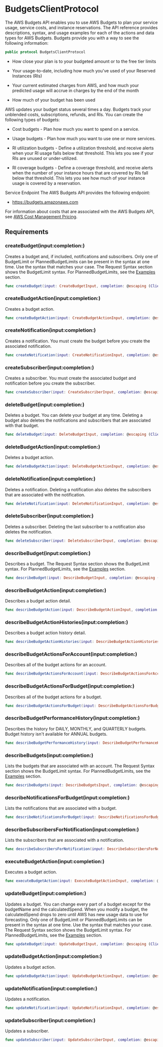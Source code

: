 # BudgetsClientProtocol

The AWS Budgets API enables you to use AWS Budgets to plan your service usage, service costs, and instance reservations. The API reference provides descriptions, syntax, and usage examples for each of the actions and data types for AWS Budgets. Budgets provide you with a way to see the following information:

``` swift
public protocol BudgetsClientProtocol 
```

  - How close your plan is to your budgeted amount or to the free tier limits

  - Your usage-to-date, including how much you've used of your Reserved Instances (RIs)

  - Your current estimated charges from AWS, and how much your predicted usage will accrue in charges by the end of the month

  - How much of your budget has been used

AWS updates your budget status several times a day. Budgets track your unblended costs, subscriptions, refunds, and RIs. You can create the following types of budgets:

  - Cost budgets - Plan how much you want to spend on a service.

  - Usage budgets - Plan how much you want to use one or more services.

  - RI utilization budgets - Define a utilization threshold, and receive alerts when your RI usage falls below that threshold. This lets you see if your RIs are unused or under-utilized.

  - RI coverage budgets - Define a coverage threshold, and receive alerts when the number of your instance hours that are covered by RIs fall below that threshold. This lets you see how much of your instance usage is covered by a reservation.

Service Endpoint The AWS Budgets API provides the following endpoint:

  - https://budgets.amazonaws.com

For information about costs that are associated with the AWS Budgets API, see [AWS Cost Management Pricing](https://aws.amazon.com/aws-cost-management/pricing/).

## Requirements

### createBudget(input:completion:)

Creates a budget and, if included, notifications and subscribers. Only one of BudgetLimit or PlannedBudgetLimits can be present in the syntax at one time. Use the syntax that matches your case. The Request Syntax section shows the BudgetLimit syntax. For PlannedBudgetLimits, see the [Examples](https://docs.aws.amazon.com/aws-cost-management/latest/APIReference/API_budgets_CreateBudget.html#API_CreateBudget_Examples) section.

``` swift
func createBudget(input: CreateBudgetInput, completion: @escaping (ClientRuntime.SdkResult<CreateBudgetOutputResponse, CreateBudgetOutputError>) -> Void)
```

### createBudgetAction(input:completion:)

Creates a budget action.

``` swift
func createBudgetAction(input: CreateBudgetActionInput, completion: @escaping (ClientRuntime.SdkResult<CreateBudgetActionOutputResponse, CreateBudgetActionOutputError>) -> Void)
```

### createNotification(input:completion:)

Creates a notification. You must create the budget before you create the associated notification.

``` swift
func createNotification(input: CreateNotificationInput, completion: @escaping (ClientRuntime.SdkResult<CreateNotificationOutputResponse, CreateNotificationOutputError>) -> Void)
```

### createSubscriber(input:completion:)

Creates a subscriber. You must create the associated budget and notification before you create the subscriber.

``` swift
func createSubscriber(input: CreateSubscriberInput, completion: @escaping (ClientRuntime.SdkResult<CreateSubscriberOutputResponse, CreateSubscriberOutputError>) -> Void)
```

### deleteBudget(input:completion:)

Deletes a budget. You can delete your budget at any time. Deleting a budget also deletes the notifications and subscribers that are associated with that budget.

``` swift
func deleteBudget(input: DeleteBudgetInput, completion: @escaping (ClientRuntime.SdkResult<DeleteBudgetOutputResponse, DeleteBudgetOutputError>) -> Void)
```

### deleteBudgetAction(input:completion:)

Deletes a budget action.

``` swift
func deleteBudgetAction(input: DeleteBudgetActionInput, completion: @escaping (ClientRuntime.SdkResult<DeleteBudgetActionOutputResponse, DeleteBudgetActionOutputError>) -> Void)
```

### deleteNotification(input:completion:)

Deletes a notification. Deleting a notification also deletes the subscribers that are associated with the notification.

``` swift
func deleteNotification(input: DeleteNotificationInput, completion: @escaping (ClientRuntime.SdkResult<DeleteNotificationOutputResponse, DeleteNotificationOutputError>) -> Void)
```

### deleteSubscriber(input:completion:)

Deletes a subscriber. Deleting the last subscriber to a notification also deletes the notification.

``` swift
func deleteSubscriber(input: DeleteSubscriberInput, completion: @escaping (ClientRuntime.SdkResult<DeleteSubscriberOutputResponse, DeleteSubscriberOutputError>) -> Void)
```

### describeBudget(input:completion:)

Describes a budget. The Request Syntax section shows the BudgetLimit syntax. For PlannedBudgetLimits, see the [Examples](https://docs.aws.amazon.com/aws-cost-management/latest/APIReference/API_budgets_DescribeBudget.html#API_DescribeBudget_Examples) section.

``` swift
func describeBudget(input: DescribeBudgetInput, completion: @escaping (ClientRuntime.SdkResult<DescribeBudgetOutputResponse, DescribeBudgetOutputError>) -> Void)
```

### describeBudgetAction(input:completion:)

Describes a budget action detail.

``` swift
func describeBudgetAction(input: DescribeBudgetActionInput, completion: @escaping (ClientRuntime.SdkResult<DescribeBudgetActionOutputResponse, DescribeBudgetActionOutputError>) -> Void)
```

### describeBudgetActionHistories(input:completion:)

Describes a budget action history detail.

``` swift
func describeBudgetActionHistories(input: DescribeBudgetActionHistoriesInput, completion: @escaping (ClientRuntime.SdkResult<DescribeBudgetActionHistoriesOutputResponse, DescribeBudgetActionHistoriesOutputError>) -> Void)
```

### describeBudgetActionsForAccount(input:completion:)

Describes all of the budget actions for an account.

``` swift
func describeBudgetActionsForAccount(input: DescribeBudgetActionsForAccountInput, completion: @escaping (ClientRuntime.SdkResult<DescribeBudgetActionsForAccountOutputResponse, DescribeBudgetActionsForAccountOutputError>) -> Void)
```

### describeBudgetActionsForBudget(input:completion:)

Describes all of the budget actions for a budget.

``` swift
func describeBudgetActionsForBudget(input: DescribeBudgetActionsForBudgetInput, completion: @escaping (ClientRuntime.SdkResult<DescribeBudgetActionsForBudgetOutputResponse, DescribeBudgetActionsForBudgetOutputError>) -> Void)
```

### describeBudgetPerformanceHistory(input:completion:)

Describes the history for DAILY, MONTHLY, and QUARTERLY budgets. Budget history isn't available for ANNUAL budgets.

``` swift
func describeBudgetPerformanceHistory(input: DescribeBudgetPerformanceHistoryInput, completion: @escaping (ClientRuntime.SdkResult<DescribeBudgetPerformanceHistoryOutputResponse, DescribeBudgetPerformanceHistoryOutputError>) -> Void)
```

### describeBudgets(input:completion:)

Lists the budgets that are associated with an account. The Request Syntax section shows the BudgetLimit syntax. For PlannedBudgetLimits, see the [Examples](https://docs.aws.amazon.com/aws-cost-management/latest/APIReference/API_budgets_DescribeBudgets.html#API_DescribeBudgets_Examples) section.

``` swift
func describeBudgets(input: DescribeBudgetsInput, completion: @escaping (ClientRuntime.SdkResult<DescribeBudgetsOutputResponse, DescribeBudgetsOutputError>) -> Void)
```

### describeNotificationsForBudget(input:completion:)

Lists the notifications that are associated with a budget.

``` swift
func describeNotificationsForBudget(input: DescribeNotificationsForBudgetInput, completion: @escaping (ClientRuntime.SdkResult<DescribeNotificationsForBudgetOutputResponse, DescribeNotificationsForBudgetOutputError>) -> Void)
```

### describeSubscribersForNotification(input:completion:)

Lists the subscribers that are associated with a notification.

``` swift
func describeSubscribersForNotification(input: DescribeSubscribersForNotificationInput, completion: @escaping (ClientRuntime.SdkResult<DescribeSubscribersForNotificationOutputResponse, DescribeSubscribersForNotificationOutputError>) -> Void)
```

### executeBudgetAction(input:completion:)

Executes a budget action.

``` swift
func executeBudgetAction(input: ExecuteBudgetActionInput, completion: @escaping (ClientRuntime.SdkResult<ExecuteBudgetActionOutputResponse, ExecuteBudgetActionOutputError>) -> Void)
```

### updateBudget(input:completion:)

Updates a budget. You can change every part of a budget except for the budgetName and the calculatedSpend. When you modify a budget, the calculatedSpend drops to zero until AWS has new usage data to use for forecasting. Only one of BudgetLimit or PlannedBudgetLimits can be present in the syntax at one time. Use the syntax that matches your case. The Request Syntax section shows the BudgetLimit syntax. For PlannedBudgetLimits, see the [Examples](https://docs.aws.amazon.com/aws-cost-management/latest/APIReference/API_budgets_UpdateBudget.html#API_UpdateBudget_Examples) section.

``` swift
func updateBudget(input: UpdateBudgetInput, completion: @escaping (ClientRuntime.SdkResult<UpdateBudgetOutputResponse, UpdateBudgetOutputError>) -> Void)
```

### updateBudgetAction(input:completion:)

Updates a budget action.

``` swift
func updateBudgetAction(input: UpdateBudgetActionInput, completion: @escaping (ClientRuntime.SdkResult<UpdateBudgetActionOutputResponse, UpdateBudgetActionOutputError>) -> Void)
```

### updateNotification(input:completion:)

Updates a notification.

``` swift
func updateNotification(input: UpdateNotificationInput, completion: @escaping (ClientRuntime.SdkResult<UpdateNotificationOutputResponse, UpdateNotificationOutputError>) -> Void)
```

### updateSubscriber(input:completion:)

Updates a subscriber.

``` swift
func updateSubscriber(input: UpdateSubscriberInput, completion: @escaping (ClientRuntime.SdkResult<UpdateSubscriberOutputResponse, UpdateSubscriberOutputError>) -> Void)
```
